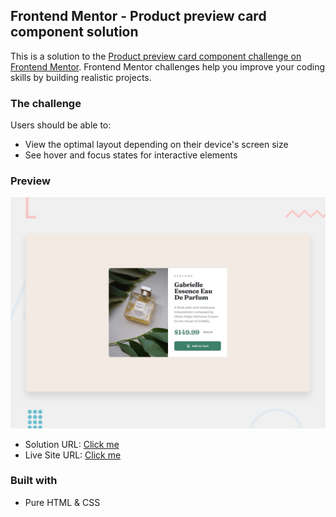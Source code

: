 ## Frontend Mentor - Product preview card component solution

This is a solution to the [Product preview card component challenge on Frontend Mentor](https://www.frontendmentor.io/challenges/product-preview-card-component-GO7UmttRfa).
Frontend Mentor challenges help you improve your coding skills by building realistic projects.

### The challenge

Users should be able to:

- View the optimal layout depending on their device's screen size
- See hover and focus states for interactive elements

### Preview

![](./design/desktop-preview.jpg)

- Solution URL: [Click me](https://www.frontendmentor.io/solutions/pure-html-and-css-8qXwI2ypkm)
- Live Site URL: [Click me](https://haquanq.github.io/frontendmentor-product-preview-card-component/)

### Built with

- Pure HTML & CSS
